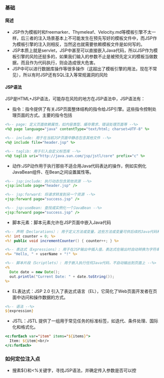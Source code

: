 ### 基础

#### 简述

* JSP作为模板时和freemarker、Thymeleaf、Velocity.md等模板引擎不太一样，后三者的注入场景基本上不可能发生在预先写好的模板文件中，而JSP作为模板引擎的注入则相反，当然这也就需要依赖模板文件是如何写的。
* JSP本质上就是servlet，JSP中甚至可以直接嵌入Java代码，所以JSP作为模板引擎的风险还挺多的，如果我们输入的参数不止是被预先定义的模板当做数据，而且作为代码执行，则会造成很大危害。
* JSP中可以进行数据库操作等很多操作（这超出了模板引擎的用法，现在不常见），所以有时JSP还有SQL注入等常规漏洞的风险

#### JSP语法

  JSP是HTML+JSP语法，可能存在风险的地方在JSP语法中，JSP语法有：

* 指令：指令提供了有关JSP页面整体结构的指令给JSP引擎。这些指令控制处理页面的方式。主要的指令包括

```jsp
<%-- page: 定义页面依赖属性，如内容类型、缓存需求、错误处理页面等 --%>
<%@ page language="java" contentType="text/html; charset=UTF-8" %>

<%-- include: 用于在当前JSP页面中静态包含其他文件 --%>
<%@ include file="header.jsp" %>

<%-- taglib: 用于引入自定义标签库 --%>
<%@ taglib uri="http://java.sun.com/jsp/jstl/core" prefix="c" %>
```

* 动作:JSP动作用于执行那些不适合用Java代码表达的操作，例如实例化JavaBean组件、在Bean之间设置属性等。

```jsp
<%-- jsp:include: 执行动态包含其他资源 --%>
<jsp:include page="header.jsp" />

<%-- jsp:forward: 将请求转发到另一个资源 --%>
<jsp:forward page="success.jsp" />

<%-- jsp:useBean: 查找或实例化一个JavaBean --%>
<jsp:forward page="success.jsp" />
```

* 脚本元素：脚本元素允许在JSP页面中嵌入Java代码

```jsp
<%-- 声明（Declarations）: 用于定义方法或变量，这些方法或变量可供后续的Java代码和表达式使用 --%>
<%! int counter = 0; %>
<%! public void incrementCounter() { counter++; } %>

<%-- 表达式（Expressions）: 用于在JSP输出中插入值，表达式在输出时自动转换为字符串 --%>
<%= "Hello, " + userName + "!" %>

<%-- 脚本片段（Scriptlets）: 用于嵌入执行任何Java代码，不自动输出到页面上 --%>
<%
  Date date = new Date();
  out.println("Current Date: " + date.toString());
%>
```

* EL表达式：JSP 2.0 引入了表达式语言（EL），它简化了Web页面开发者在页面中访问和操作数据的方式。

```jsp
<%-- 语法 --%>
${expression}
```

* JSTL：JSTL 提供了一组用于常见任务的标准标签，如迭代、条件处理、国际化和格式化。

```jsp
<c:forEach var="item" items="${items}">
  Item: ${item}<br/>
</c:forEach>
```

### 如何定位注入点

* 搜素${}和<%关键字，寻找JSP语法，并确定传入参数是否可以控




